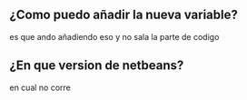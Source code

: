 ## ¿Como puedo añadir la nueva variable?
es que ando añadiendo eso y no sala la parte de codigo
## ¿En que version de netbeans?
en cual no corre
